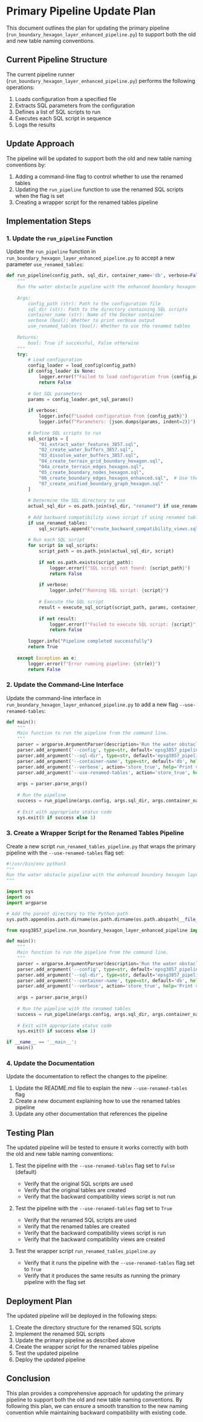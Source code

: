 # Primary Pipeline Update Plan

This document outlines the plan for updating the primary pipeline (`run_boundary_hexagon_layer_enhanced_pipeline.py`) to support both the old and new table naming conventions.

## Current Pipeline Structure

The current pipeline runner (`run_boundary_hexagon_layer_enhanced_pipeline.py`) performs the following operations:

1. Loads configuration from a specified file
2. Extracts SQL parameters from the configuration
3. Defines a list of SQL scripts to run
4. Executes each SQL script in sequence
5. Logs the results

## Update Approach

The pipeline will be updated to support both the old and new table naming conventions by:

1. Adding a command-line flag to control whether to use the renamed tables
2. Updating the `run_pipeline` function to use the renamed SQL scripts when the flag is set
3. Creating a wrapper script for the renamed tables pipeline

## Implementation Steps

### 1. Update the `run_pipeline` Function

Update the `run_pipeline` function in `run_boundary_hexagon_layer_enhanced_pipeline.py` to accept a new parameter `use_renamed_tables`:

```python
def run_pipeline(config_path, sql_dir, container_name='db', verbose=False, use_renamed_tables=False):
    """
    Run the water obstacle pipeline with the enhanced boundary hexagon layer approach.
    
    Args:
        config_path (str): Path to the configuration file
        sql_dir (str): Path to the directory containing SQL scripts
        container_name (str): Name of the Docker container
        verbose (bool): Whether to print verbose output
        use_renamed_tables (bool): Whether to use the renamed tables
    
    Returns:
        bool: True if successful, False otherwise
    """
    try:
        # Load configuration
        config_loader = load_config(config_path)
        if config_loader is None:
            logger.error(f"Failed to load configuration from {config_path}")
            return False
            
        # Get SQL parameters
        params = config_loader.get_sql_params()
        
        if verbose:
            logger.info(f"Loaded configuration from {config_path}")
            logger.info(f"Parameters: {json.dumps(params, indent=2)}")
        
        # Define SQL scripts to run
        sql_scripts = [
            "01_extract_water_features_3857.sql",
            "02_create_water_buffers_3857.sql",
            "03_dissolve_water_buffers_3857.sql",
            "04_create_terrain_grid_boundary_hexagon.sql",
            "04a_create_terrain_edges_hexagon.sql",
            "05_create_boundary_nodes_hexagon.sql",
            "06_create_boundary_edges_hexagon_enhanced.sql",  # Use the enhanced version
            "07_create_unified_boundary_graph_hexagon.sql"
        ]
        
        # Determine the SQL directory to use
        actual_sql_dir = os.path.join(sql_dir, "renamed") if use_renamed_tables else sql_dir
        
        # Add backward compatibility views script if using renamed tables
        if use_renamed_tables:
            sql_scripts.append("create_backward_compatibility_views.sql")
        
        # Run each SQL script
        for script in sql_scripts:
            script_path = os.path.join(actual_sql_dir, script)
            
            if not os.path.exists(script_path):
                logger.error(f"SQL script not found: {script_path}")
                return False
            
            if verbose:
                logger.info(f"Running SQL script: {script}")
            
            # Execute the SQL script
            result = execute_sql_script(script_path, params, container_name, verbose)
            
            if not result:
                logger.error(f"Failed to execute SQL script: {script}")
                return False
        
        logger.info("Pipeline completed successfully")
        return True
    
    except Exception as e:
        logger.error(f"Error running pipeline: {str(e)}")
        return False
```

### 2. Update the Command-Line Interface

Update the command-line interface in `run_boundary_hexagon_layer_enhanced_pipeline.py` to add a new flag `--use-renamed-tables`:

```python
def main():
    """
    Main function to run the pipeline from the command line.
    """
    parser = argparse.ArgumentParser(description='Run the water obstacle pipeline with the enhanced boundary hexagon layer approach.')
    parser.add_argument('--config', type=str, default='epsg3857_pipeline/config/crs_standardized_config_boundary_hexagon.json', help='Path to the configuration file')
    parser.add_argument('--sql-dir', type=str, default='epsg3857_pipeline/core/sql', help='Path to the directory containing SQL scripts')
    parser.add_argument('--container-name', type=str, default='db', help='Name of the Docker container')
    parser.add_argument('--verbose', action='store_true', help='Print verbose output')
    parser.add_argument('--use-renamed-tables', action='store_true', help='Use the renamed tables')
    
    args = parser.parse_args()
    
    # Run the pipeline
    success = run_pipeline(args.config, args.sql_dir, args.container_name, args.verbose, args.use_renamed_tables)
    
    # Exit with appropriate status code
    sys.exit(0 if success else 1)
```

### 3. Create a Wrapper Script for the Renamed Tables Pipeline

Create a new script `run_renamed_tables_pipeline.py` that wraps the primary pipeline with the `--use-renamed-tables` flag set:

```python
#!/usr/bin/env python3
"""
Run the water obstacle pipeline with the enhanced boundary hexagon layer approach using the renamed tables.
"""

import sys
import os
import argparse

# Add the parent directory to the Python path
sys.path.append(os.path.dirname(os.path.dirname(os.path.abspath(__file__))))

from epsg3857_pipeline.run_boundary_hexagon_layer_enhanced_pipeline import run_pipeline

def main():
    """
    Main function to run the pipeline from the command line.
    """
    parser = argparse.ArgumentParser(description='Run the water obstacle pipeline with the enhanced boundary hexagon layer approach using the renamed tables.')
    parser.add_argument('--config', type=str, default='epsg3857_pipeline/config/crs_standardized_config_boundary_hexagon.json', help='Path to the configuration file')
    parser.add_argument('--sql-dir', type=str, default='epsg3857_pipeline/core/sql', help='Path to the directory containing SQL scripts')
    parser.add_argument('--container-name', type=str, default='db', help='Name of the Docker container')
    parser.add_argument('--verbose', action='store_true', help='Print verbose output')
    
    args = parser.parse_args()
    
    # Run the pipeline with the renamed tables
    success = run_pipeline(args.config, args.sql_dir, args.container_name, args.verbose, use_renamed_tables=True)
    
    # Exit with appropriate status code
    sys.exit(0 if success else 1)

if __name__ == '__main__':
    main()
```

### 4. Update the Documentation

Update the documentation to reflect the changes to the pipeline:

1. Update the README.md file to explain the new `--use-renamed-tables` flag
2. Create a new document explaining how to use the renamed tables pipeline
3. Update any other documentation that references the pipeline

## Testing Plan

The updated pipeline will be tested to ensure it works correctly with both the old and new table naming conventions:

1. Test the pipeline with the `--use-renamed-tables` flag set to `False` (default)
   - Verify that the original SQL scripts are used
   - Verify that the original tables are created
   - Verify that the backward compatibility views script is not run

2. Test the pipeline with the `--use-renamed-tables` flag set to `True`
   - Verify that the renamed SQL scripts are used
   - Verify that the renamed tables are created
   - Verify that the backward compatibility views script is run
   - Verify that the backward compatibility views are created

3. Test the wrapper script `run_renamed_tables_pipeline.py`
   - Verify that it runs the pipeline with the `--use-renamed-tables` flag set to `True`
   - Verify that it produces the same results as running the primary pipeline with the flag set

## Deployment Plan

The updated pipeline will be deployed in the following steps:

1. Create the directory structure for the renamed SQL scripts
2. Implement the renamed SQL scripts
3. Update the primary pipeline as described above
4. Create the wrapper script for the renamed tables pipeline
5. Test the updated pipeline
6. Deploy the updated pipeline

## Conclusion

This plan provides a comprehensive approach for updating the primary pipeline to support both the old and new table naming conventions. By following this plan, we can ensure a smooth transition to the new naming convention while maintaining backward compatibility with existing code.